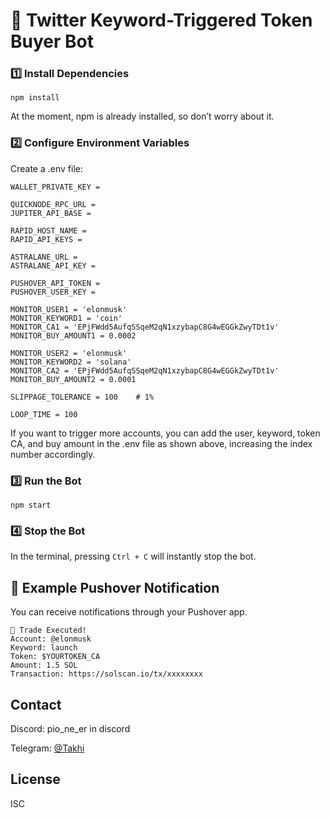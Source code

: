 # 🚀 Twitter Keyword-Triggered Token Buyer Bot

### 1️⃣ Install Dependencies

```
npm install
```

At the moment, npm is already installed, so don’t worry about it.

### 2️⃣ Configure Environment Variables

Create a .env file:

```
WALLET_PRIVATE_KEY =

QUICKNODE_RPC_URL =
JUPITER_API_BASE =

RAPID_HOST_NAME =
RAPID_API_KEYS =

ASTRALANE_URL =
ASTRALANE_API_KEY =

PUSHOVER_API_TOKEN =
PUSHOVER_USER_KEY =

MONITOR_USER1 = 'elonmusk'
MONITOR_KEYWORD1 = 'coin'
MONITOR_CA1 = 'EPjFWdd5AufqSSqeM2qN1xzybapC8G4wEGGkZwyTDt1v'
MONITOR_BUY_AMOUNT1 = 0.0002

MONITOR_USER2 = 'elonmusk'
MONITOR_KEYWORD2 = 'solana'
MONITOR_CA2 = 'EPjFWdd5AufqSSqeM2qN1xzybapC8G4wEGGkZwyTDt1v'
MONITOR_BUY_AMOUNT2 = 0.0001

SLIPPAGE_TOLERANCE = 100    # 1%

LOOP_TIME = 100
```

If you want to trigger more accounts, you can add the user, keyword, token CA, and buy amount in the .env file as shown above, increasing the index number accordingly.

### 3️⃣ Run the Bot

```
npm start
```

### 4️⃣ Stop the Bot

In the terminal, pressing `Ctrl + C` will instantly stop the bot.

## 📲 Example Pushover Notification

You can receive notifications through your Pushover app.

```
🚀 Trade Executed!
Account: @elonmusk
Keyword: launch
Token: $YOURTOKEN_CA
Amount: 1.5 SOL
Transaction: https://solscan.io/tx/xxxxxxxx
```

## Contact

Discord: pio_ne_er in discord

Telegram: [@Takhi](https://t.me/@hi_3333)

## License

ISC
